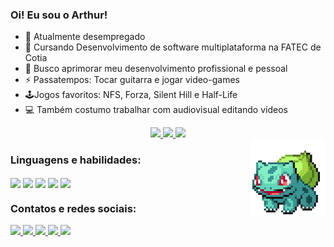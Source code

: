 ### Oi! Eu sou o Arthur!

- 🔭 Atualmente desempregado
- 🌱 Cursando Desenvolvimento de software multiplataforma na FATEC de Cotia
- 👯 Busco aprimorar meu desenvolvimento profissional e pessoal
- ⚡ Passatempos: Tocar guitarra e jogar video-games
- 🕹️Jogos favoritos: NFS, Forza, Silent Hill e Half-Life
- 💻 Também costumo trabalhar com audiovisual editando vídeos

<head>      
      <link rel="stylesheet" href="https://cdn.jsdelivr.net/gh/devicons/devicon@v2.15.1/devicon.min.css">
</head>

<body>
<div align="center">
<a href="https://github.com/Pmguim">
    <!--Dados do perfil (Nota A+)-->
    <img height="180cm" src="https://github-readme-stats.vercel.app/api?username=pmguim&show_icons=true&theme=radical">
    <!--Layout compacto das linguagens usadas:-->
    <img height="180cm" src="https://github-readme-stats.vercel.app/api/top-langs/?username=pmguim&layout=compact&theme=monokai">
    <img src="https://user-images.githubusercontent.com/70174724/224566779-c5625084-b59d-471f-9549-d9a76e53d1cb.gif" >
   <br />
</a>
    <img align="right" src="https://github.com/Pmguim/bulbasaurGIF/blob/main/Bulbasaur.gif" width="120">

</div>
    <div>
        <h3 class="linguagens">Linguagens e habilidades:</h3>
    <img align="center" width="40" src="https://cdn.jsdelivr.net/gh/devicons/devicon/icons/html5/html5-original-wordmark.svg">
    <img align="center" width="40" src="https://cdn.jsdelivr.net/gh/devicons/devicon/icons/css3/css3-original-wordmark.svg"/>
    <img align="center" width="40" src="https://cdn.jsdelivr.net/gh/devicons/devicon/icons/csharp/csharp-original.svg" />
    <img align="center" width="40" src="https://cdn.jsdelivr.net/gh/devicons/devicon/icons/dotnetcore/dotnetcore-original.svg"/>    
    <img align="center" width="40" src="https://cdn.jsdelivr.net/gh/devicons/devicon/icons/git/git-plain-wordmark.svg"/>    
    </div>
    
   
   <div>
  <h3 class="contato">Contatos e redes sociais:</h3>
   <a target="_blank" href="mailto:arthursouzasepp@gmail.com">
    <img src="https://img.shields.io/badge/Gmail-D14836?style=for-the-badge&logo=gmail&logoColor=white" >
   </a>    
   
   <!--Instagram-->
   <a target="_blank" href="https://instagram.com/pmguim">
    <img src="https://img.shields.io/badge/Instagram-E4405F?style=for-the-badge&logo=instagram&logoColor=white">
   </a>
   
   <!--Steam-->
   <a target="_blank" href="https://steamcommunity.com/profiles/76561199105767196/">
    <img src="https://img.shields.io/badge/Steam-000000?style=for-the-badge&logo=steam&logoColor=white">
   </a>
       
   <!--Xbox-->
   <a target="_blank" href="http://live.xbox.com/Profile?Gamertag=Pmguim">
    <img target="_blank" src="https://img.shields.io/badge/Xbox-107C10?style=for-the-badge&logo=xbox&logoColor=white">
   </a>        
   
   <!--Discord-->
   <a target="_blank" href="https://discord.com/users/588902716500213760">
    <img src="https://img.shields.io/badge/Discord-5865F2?style=for-the-badge&logo=discord&logoColor=white">
   </a>
    </div>
 </body>
